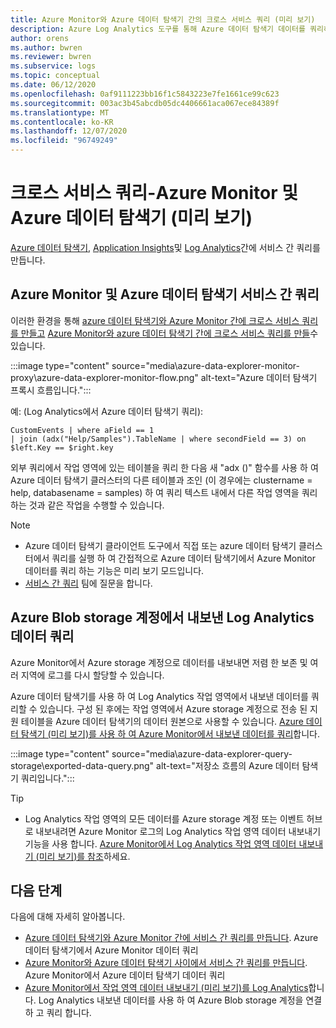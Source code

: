 ```yaml
---
title: Azure Monitor와 Azure 데이터 탐색기 간의 크로스 서비스 쿼리 (미리 보기)
description: Azure Log Analytics 도구를 통해 Azure 데이터 탐색기 데이터를 쿼리하여 모든 데이터를 한 곳에서 조인 하 고 분석 합니다.
author: orens
ms.author: bwren
ms.reviewer: bwren
ms.subservice: logs
ms.topic: conceptual
ms.date: 06/12/2020
ms.openlocfilehash: 0af9111223bb16f1c5843223e7fe1661ce99c623
ms.sourcegitcommit: 003ac3b45abcdb05dc4406661aca067ece84389f
ms.translationtype: MT
ms.contentlocale: ko-KR
ms.lasthandoff: 12/07/2020
ms.locfileid: "96749249"
---
```

# <a name="cross-service-query---azure-monitor-and-azure-data-explorer-preview"></a>크로스 서비스 쿼리-Azure Monitor 및 Azure 데이터 탐색기 (미리 보기)
[Azure 데이터 탐색기](https://docs.microsoft.com/azure/data-explorer/), [Application Insights](/azure/azure-monitor/app/app-insights-overview)및 [Log Analytics](/azure/azure-monitor/platform/data-platform-logs)간에 서비스 간 쿼리를 만듭니다.
## <a name="azure-monitor-and-azure-data-explorer-cross-service-querying"></a>Azure Monitor 및 Azure 데이터 탐색기 서비스 간 쿼리
이러한 환경을 통해 [azure 데이터 탐색기와 Azure Monitor 간에 크로스 서비스 쿼리를 만들고](https://docs.microsoft.com/azure/data-explorer/query-monitor-data) [Azure Monitor와 azure 데이터 탐색기 간에 크로스 서비스 쿼리를 만들](https://docs.microsoft.com/azure/azure-monitor/platform/azure-monitor-data-explorer-proxy)수 있습니다.

:::image type="content" source="media\azure-data-explorer-monitor-proxy\azure-data-explorer-monitor-flow.png" alt-text="Azure 데이터 탐색기 프록시 흐름입니다.":::

예: (Log Analytics에서 Azure 데이터 탐색기 쿼리):
```kusto
CustomEvents | where aField == 1
| join (adx("Help/Samples").TableName | where secondField == 3) on $left.Key == $right.key
```
외부 쿼리에서 작업 영역에 있는 테이블을 쿼리 한 다음 새 "adx ()" 함수를 사용 하 여 Azure 데이터 탐색기 클러스터의 다른 테이블과 조인 (이 경우에는 clustername = help, databasename = samples) 하 여 쿼리 텍스트 내에서 다른 작업 영역을 쿼리 하는 것과 같은 작업을 수행할 수 있습니다.

> [!NOTE]
> * Azure 데이터 탐색기 클라이언트 도구에서 직접 또는 azure 데이터 탐색기 클러스터에서 쿼리를 실행 하 여 간접적으로 Azure 데이터 탐색기에서 Azure Monitor 데이터를 쿼리 하는 기능은 미리 보기 모드입니다.
> * [서비스 간 쿼리](mailto:adxproxy@microsoft.com) 팀에 질문을 합니다.

## <a name="query-exported-log-analytics-data-from-azure-blob-storage-account"></a>Azure Blob storage 계정에서 내보낸 Log Analytics 데이터 쿼리

Azure Monitor에서 Azure storage 계정으로 데이터를 내보내면 저렴 한 보존 및 여러 지역에 로그를 다시 할당할 수 있습니다.

Azure 데이터 탐색기를 사용 하 여 Log Analytics 작업 영역에서 내보낸 데이터를 쿼리할 수 있습니다. 구성 된 후에는 작업 영역에서 Azure storage 계정으로 전송 된 지원 테이블을 Azure 데이터 탐색기의 데이터 원본으로 사용할 수 있습니다. [Azure 데이터 탐색기 (미리 보기)를 사용 하 여 Azure Monitor에서 내보낸 데이터를 쿼리](https://docs.microsoft.com/azure/azure-monitor/platform/azure-data-explorer-query-storage)합니다.

:::image type="content" source="media\azure-data-explorer-query-storage\exported-data-query.png" alt-text="저장소 흐름의 Azure 데이터 탐색기 쿼리입니다.":::

>[!tip] 
> * Log Analytics 작업 영역의 모든 데이터를 Azure storage 계정 또는 이벤트 허브로 내보내려면 Azure Monitor 로그의 Log Analytics 작업 영역 데이터 내보내기 기능을 사용 합니다. [Azure Monitor에서 Log Analytics 작업 영역 데이터 내보내기 (미리 보기)를 참조](https://docs.microsoft.com/azure/data-explorer/query-monitor-data)하세요.

## <a name="next-steps"></a>다음 단계
다음에 대해 자세히 알아봅니다.
* [Azure 데이터 탐색기와 Azure Monitor 간에 서비스 간 쿼리를 만듭니다](https://docs.microsoft.com/azure/data-explorer/query-monitor-data). Azure 데이터 탐색기에서 Azure Monitor 데이터 쿼리
* [Azure Monitor와 Azure 데이터 탐색기 사이에서 서비스 간 쿼리를 만듭니다](https://docs.microsoft.com/azure/azure-monitor/platform/azure-monitor-data-explorer-proxy). Azure Monitor에서 Azure 데이터 탐색기 데이터 쿼리
* [Azure Monitor에서 작업 영역 데이터 내보내기 (미리 보기)를 Log Analytics](https://docs.microsoft.com/azure/data-explorer/query-monitor-data)합니다. Log Analytics 내보낸 데이터를 사용 하 여 Azure Blob storage 계정을 연결 하 고 쿼리 합니다.